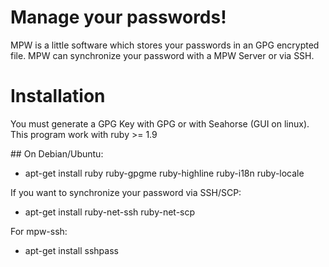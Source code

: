 # Manage your passwords!

MPW is a little software which stores your passwords in an GPG encrypted file.
MPW can synchronize your password with a MPW Server or via SSH.

# Installation

You must generate a GPG Key with GPG or with Seahorse (GUI on linux).
This program work with ruby >= 1.9

## On Debian/Ubuntu:

* apt-get install ruby ruby-gpgme ruby-highline ruby-i18n ruby-locale

If you want to synchronize your password via SSH/SCP:
* apt-get install ruby-net-ssh ruby-net-scp

For mpw-ssh:
* apt-get install sshpass

